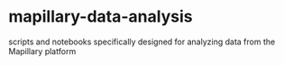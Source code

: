 # mapillary-data-analysis
scripts and notebooks specifically designed for analyzing data from the Mapillary platform
